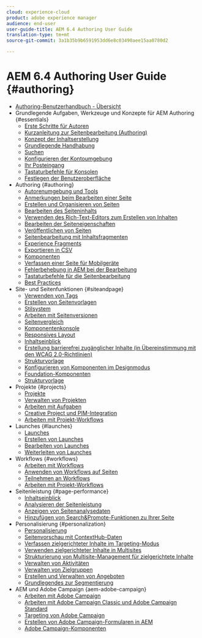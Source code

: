 ```yaml
---
cloud: experience-cloud
product: adobe experience manager
audience: end-user
user-guide-title: AEM 6.4 Authoring User Guide
translation-type: tm+mt
source-git-commit: 3a1b35b9b6591953dd6e8c03490aee15aa0780d2

---
```



# AEM 6.4 Authoring User Guide {#authoring}

+ [Authoring-Benutzerhandbuch - Übersicht](home.md)
+ Grundlegende Aufgaben, Werkzeuge und Konzepte für AEM Authoring {#essentials}
   + [Erste Schritte für Autoren](first-steps.md)
   + [Kurzanleitung zur Seitenbearbeitung (Authoring)](qg-page-authoring.md)
   + [Konzept der Inhaltserstellung](author.md)
   + [Grundlegende Handhabung](basic-handling.md)
   + [Suchen](search.md)
   + [Konfigurieren der Kontoumgebung](user-properties.md)
   + [Ihr Posteingang](inbox.md)
   + [Tastaturbefehle für Konsolen](keyboard-shortcuts.md)
   + [Festlegen der Benutzeroberfläche](select-ui.md)
+ Authoring {#authoring}
   + [Autorenumgebung und Tools](author-environment-tools.md)
   + [Anmerkungen beim Bearbeiten einer Seite](annotations.md)
   + [Erstellen und Organisieren von Seiten](managing-pages.md)
   + [Bearbeiten des Seiteninhalts](editing-content.md)
   + [Verwenden des Rich-Text-Editors zum Erstellen von Inhalten](rich-text-editor.md)
   + [Bearbeiten der Seiteneigenschaften](editing-page-properties.md)
   + [Veröffentlichen von Seiten](publishing-pages.md)
   + [Seitenbearbeitung mit Inhaltsfragmenten](content-fragments.md)
   + [Experience Fragments](experience-fragments.md)
   + [Exportieren in CSV](csv-export.md)
   + [Komponenten](default-components.md)
   + [Verfassen einer Seite für Mobilgeräte](mobile.md)
   + [Fehlerbehebung in AEM bei der Bearbeitung](troubleshooting.md)
   + [Tastaturbefehle für die Seitenbearbeitung](page-authoring-keyboard-shortcuts.md)
   + [Best Practices](best-practices.md)
+ Site- und Seitenfunktionen {#siteandpage}
   + [Verwenden von Tags](tags.md)
   + [Erstellen von Seitenvorlagen](templates.md)
   + [Stilsystem](style-system.md)
   + [Arbeiten mit Seitenversionen](working-with-page-versions.md)
   + [Seitenvergleich](page-diff.md)
   + [Komponentenkonsole](default-components-console.md)
   + [Responsives Layout](responsive-layout.md)
   + [Inhaltseinblick ](content-insights.md)
   + [Erstellung barrierefrei zugänglicher Inhalte (in Übereinstimmung mit den WCAG 2.0-Richtlinien)](creating-accessible-content.md)
   + [Strukturvorlage](scaffolding.md)
   + [Konfigurieren von Komponenten im Designmodus](default-components-designmode.md)
   + [Foundation-Komponenten](default-components-foundation.md)
   + [Strukturvorlage](scaffolding.md)
+ Projekte {#projects}
   + [Projekte](projects.md)
   + [Verwalten von Projekten](touch-ui-managing-projects.md)
   + [Arbeiten mit Aufgaben](task-content.md)
   + [Creative Project und PIM-Integration](managing-product-information.md)
   + [Arbeiten mit Projekt-Workflows](projects-with-workflows.md)
+ Launches {#launches}
   + [Launches](launches.md)
   + [Erstellen von Launches](launches-creating.md)
   + [Bearbeiten von Launches](launches-editing.md)
   + [Weiterleiten von Launches](launches-promoting.md)
+ Workflows {#workflows}
   + [Arbeiten mit Workflows](workflows.md)
   + [Anwenden von Workflows auf Seiten](workflows-applying.md)
   + [Teilnehmen an Workflows](workflows-participating.md)
   + [Arbeiten mit Projekt-Workflows](projects-with-workflows.md)
+ Seitenleistung {#page-performance}
   + [Inhaltseinblick ](content-insights.md)
   + [Analysieren der Seitenleistung](ci-analyze.md)
   + [Anzeigen von Seitenanalysedaten](pa-using.md)
   + [Hinzufügen von Search&amp;Promote-Funktionen zu Ihrer Seite](search-and-promote.md)
+ Personalisierung    {#personalization}
   + [Personalisierung   ](personalization.md)
   + [Seitenvorschau mit ContextHub-Daten](ch-previewing.md)
   + [Verfassen zielgerichteter Inhalte im Targeting-Modus](content-targeting-touch.md)
   + [Verwenden zielgerichteter Inhalte in Multisites](multisite-support-targeted-content.md)
   + [Strukturierung von Multisite-Management für zielgerichtete Inhalte](technical-multisite-targeted.md)
   + [Verwalten von Aktivitäten](activitylib.md)
   + [Verwalten von Zielgruppen](managing-audiences.md)
   + [Erstellen und Verwalten von Angeboten](offerlib.md)
   + [Grundlegendes zur Segmentierung](segmentation-overview.md)
+ AEM und Adobe Campaign {aem-adobe-campaign}
   + [Arbeiten mit Adobe Campaign](adobe-campaign.md)
   + [Arbeiten mit Adobe Campaign Classic und Adobe Campaign Standard](campaign.md)
   + [Targeting von Adobe Campaign](target-adobe-campaign.md)
   + [Erstellen von Adobe Campaign-Formularen in AEM](adobe-campaign-forms.md)
   + [Adobe Campaign-Komponenten](adobe-campaign-components.md)